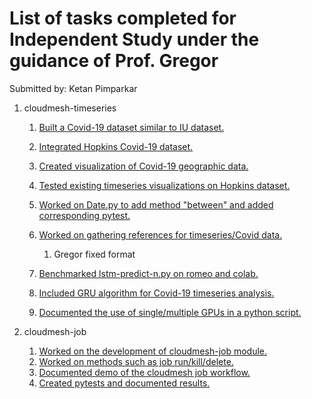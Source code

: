 # List of tasks completed for Independent Study under the guidance of Prof. Gregor

Submitted by: Ketan Pimparkar

1. cloudmesh-timeseries  
    1. [Built a Covid-19 dataset similar to IU dataset.](https://github.com/cloudmesh/cloudmesh-timeseries/blob/hopkins/notes.md)
    2. [Integrated Hopkins Covid-19 dataset.](https://github.com/cloudmesh/cloudmesh-timeseries/commit/0b05586567422739b888305c8924b0a8c13b6687)
    3. [Created visualization of Covid-19 geographic data.](https://github.com/cloudmesh/cloudmesh-timeseries/blob/hopkins/notebook/Geo_plot_hopkins.ipynb)
    4. [Tested existing timeseries visualizations on Hopkins dataset.](https://github.com/cloudmesh/cloudmesh-timeseries/blob/hopkins/notebook/Hopkins.ipynb)
    5. [Worked on Date.py to add method "between" and added corresponding pytest.](https://github.com/cloudmesh/cloudmesh-timeseries/commit/38cb59f41179288d185562f867f096afe085feb0)
    6. [Worked on gathering references for timeseries/Covid data.](https://github.com/cloudmesh/cloudmesh-timeseries/blob/hopkins/timeseries.bib)
    
        1. Gregor fixed format
        
    7. [Benchmarked lstm-predict-n.py on romeo and colab.](https://github.com/cloudmesh/cloudmesh-timeseries/tree/master/notebook/benchmarks)
    8. [Included GRU algorithm for Covid-19 timeseries analysis.](https://github.com/cloudmesh/cloudmesh-timeseries/commit/e94cad5171bb3fafa595e00e2151a528a2cb9703)
    9. [Documented the use of single/multiple GPUs in a python script.](https://github.com/cloudmesh/cloudmesh-timeseries/blob/dev/README-MultiGPU.md)
    
2. cloudmesh-job
    1. [Worked on the development of cloudmesh-job module.](https://github.com/cloudmesh/cloudmesh-job)
    2. [Worked on methods such as job run/kill/delete.](https://github.com/cloudmesh/cloudmesh-job/blob/master/cloudmesh/job/command/job.py)
    3. [Documented demo of the cloudmesh job workflow.](https://github.com/cloudmesh/cloudmesh-job/blob/master/Job_Demo_Windows.md)
    4. [Created pytests and documented results.](https://github.com/cloudmesh/cloudmesh-job/tree/master/tests)

